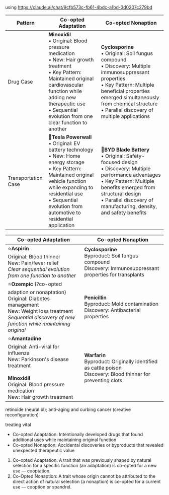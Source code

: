 using https://claude.ai/chat/9cfb573c-fb61-4bdc-a1bd-3d0207c279bd

| Pattern             | Co-opted Adaptation                                                                                                                                                                                                                                     | Co-opted Nonaption                                                                                                                                                                                                                                          |
| ------------------- | ------------------------------------------------------------------------------------------------------------------------------------------------------------------------------------------------------------------------------------------------------- | ----------------------------------------------------------------------------------------------------------------------------------------------------------------------------------------------------------------------------------------------------------- |
| Drug Case           | **Minoxidil**<br>• Original: Blood pressure medication<br>• New: Hair growth treatment<br>• Key Pattern: Maintained original cardiovascular function while adding new therapeutic use<br>• Sequential evolution from one clear function to another      | **Cyclosporine**<br>• Original: Soil fungus compound<br>• Discovery: Multiple immunosuppressant properties<br>• Key Pattern: Multiple beneficial properties emerged simultaneously from chemical structure<br>• Parallel discovery of multiple applications |
| Transportation Case | 🔋**Tesla Powerwall**<br>• Original: EV battery technology<br>• New: Home energy storage<br>• Key Pattern: Maintained original vehicle function while expanding to residential use<br>• Sequential evolution from automotive to residential application | 🔪**BYD Blade Battery**<br>• Original: Safety-focused design<br>• Discovery: Multiple performance advantages<br>• Key Pattern: Multiple benefits emerged from structural design<br>• Parallel discovery of manufacturing, density, and safety benefits      |

| Co-opted Adaptation                                                                                                                                                                    | Co-opted Nonaption                                                                                                 |
| -------------------------------------------------------------------------------------------------------------------------------------------------------------------------------------- | ------------------------------------------------------------------------------------------------------------------ |
| ⭐️**Aspirin**<br>Original: Blood thinner<br>New: Pain/fever relief<br>_Clear sequential evolution from one function to another_                                                        | **Cyclosporine**<br>Byproduct: Soil fungus compound<br>Discovery: Immunosuppressant properties for transplants     |
| ⭐️**Ozempic** (?co-opted adaption or nonaptation)<br>Original: Diabetes management<br>New: Weight loss treatment<br>*Sequential discovery of new function while maintaining original*  | **Penicillin**<br>Byproduct: Mold contamination<br>Discovery: Antibacterial properties                             |
| ⭐️**Amantadine**<br>Original: Anti-viral for influenza<br>New: Parkinson's disease treatment<br><br>**Minoxidil**<br>Original: Blood pressure medication<br>New: Hair growth treatment | **Warfarin**<br>Byproduct: Originally identified as cattle poison<br>Discovery: Blood thinner for preventing clots |
retinoide (neural bl); anti-aging and curbing cancer (creative reconfiguration)

treating vital
- Co-opted Adaptation: Intentionally developed drugs that found additional uses while maintaining original function
- Co-opted Nonaption: Accidental discoveries or byproducts that revealed unexpected therapeutic value

1. Co-opted Adaptation: A trait that was previously shaped by natural selection for a specific function (an adaptation) is co-opted for a new use — cooptation.
2. Co-Opted Nonaption: A trait whose origin cannot be attributed to the direct action of natural selection (a nonaption) is co-opted for a current use — cooption or spandrel.

